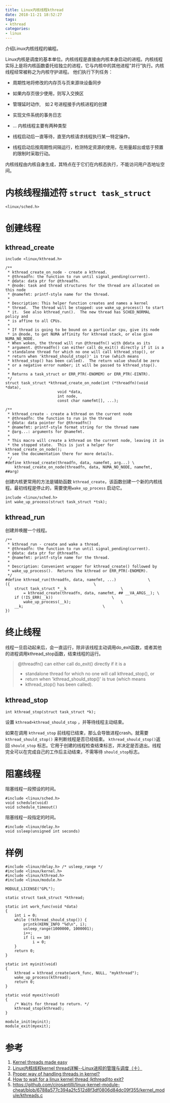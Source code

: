 ```yaml
---
title: Linux内核线程kthread
date: 2018-11-21 18:52:27
tags:
- kthread
categories:
- linux
---
```


介绍Linux内核线程的编程。
<!-- more -->

Linux内核是调度的基本单位。内核线程是直接由内核本身启动的进程。内核线程实际上是将内核函数委托给独立的进程，它与内核中的其他进程”并行”执行。内核线程经常被称之为内核守护进程。
他们执行下列任务：
+ 周期性地将修改的内存页与页来源块设备同步
+ 如果内存页很少使用，则写入交换区
+ 管理延时动作,　如２号进程接手内核进程的创建
+ 实现文件系统的事务日志
+ ...
内核线程主要有两种类型

+ 线程启动后一直等待，直至内核请求线程执行某一特定操作。
+ 线程启动后按周期性间隔运行，检测特定资源的使用，在用量超出或低于预置的限制时采取行动。

内核线程由内核自身生成，其特点在于它们在内核态执行，不能访问用户态地址空间。

# 内核线程描述符 `struct task_struct`

```
<linux/sched.h>

```
# 创建线程
## kthread_create

```
include <linux/kthread.h>

/**
 * kthread_create_on_node - create a kthread.
 * @threadfn: the function to run until signal_pending(current).
 * @data: data ptr for @threadfn.
 * @node: task and thread structures for the thread are allocated on this node
 * @namefmt: printf-style name for the thread.
 *
 * Description: This helper function creates and names a kernel
 * thread.  The thread will be stopped: use wake_up_process() to start
 * it.  See also kthread_run().  The new thread has SCHED_NORMAL policy and
 * is affine to all CPUs.
 *
 * If thread is going to be bound on a particular cpu, give its node
 * in @node, to get NUMA affinity for kthread stack, or else give NUMA_NO_NODE.
 * When woken, the thread will run @threadfn() with @data as its
 * argument. @threadfn() can either call do_exit() directly if it is a
 * standalone thread for which no one will call kthread_stop(), or
 * return when 'kthread_should_stop()' is true (which means
 * kthread_stop() has been called).  The return value should be zero
 * or a negative error number; it will be passed to kthread_stop().
 *
 * Returns a task_struct or ERR_PTR(-ENOMEM) or ERR_PTR(-EINTR).
 */
struct task_struct *kthread_create_on_node(int (*threadfn)(void *data),
					   void *data,
					   int node,
					   const char namefmt[], ...);

/**
 * kthread_create - create a kthread on the current node
 * @threadfn: the function to run in the thread
 * @data: data pointer for @threadfn()
 * @namefmt: printf-style format string for the thread name
 * @arg...: arguments for @namefmt.
 *
 * This macro will create a kthread on the current node, leaving it in
 * the stopped state.  This is just a helper for kthread_create_on_node();
 * see the documentation there for more details.
 */
#define kthread_create(threadfn, data, namefmt, arg...) \
	kthread_create_on_node(threadfn, data, NUMA_NO_NODE, namefmt, ##arg)
```

创建内核更常用的方法是辅助函数 `kthread_create`，该函数创建一个新的内核线程。最初线程是停止的，需要使用`wake_up_process` 启动它。
```
include <linux/sched.h>
int wake_up_process(struct task_struct *tsk);
```
## kthread_run
创建并唤醒一个线程。
```
/**
 * kthread_run - create and wake a thread.
 * @threadfn: the function to run until signal_pending(current).
 * @data: data ptr for @threadfn.
 * @namefmt: printf-style name for the thread.
 *
 * Description: Convenient wrapper for kthread_create() followed by
 * wake_up_process().  Returns the kthread or ERR_PTR(-ENOMEM).
 */
#define kthread_run(threadfn, data, namefmt, ...)			   \
({									   \
	struct task_struct *__k						   \
		= kthread_create(threadfn, data, namefmt, ## __VA_ARGS__); \
	if (!IS_ERR(__k))						   \
		wake_up_process(__k);					   \
	__k;								   \
})
```
# 终止线程
线程一旦启动起来后，会一直运行，除非该线程主动调用do_exit函数，或者其他的进程调用kthread_stop函数，结束线程的运行。

> @threadfn() can either call do_exit() directly if it is a
> * standalone thread for which no one will call kthread_stop(), or
> * return when 'kthread_should_stop()' is true (which means
> * kthread_stop() has been called).

## kthread_stop
```
int kthread_stop(struct task_struct *k);
```

设置 `kthread­>kthread_should_stop` ，并等待线程主动结束。

如果在调用 `kthread_stop` 前线程已结束，那么会导致进程crash。就需要`kthread_should_stop()` 来判断线程是否已经结束。
`kthread_should_stop()`返回 `should_stop` 标志。它用于创建的线程检查结束标志，并决定是否退出。线程完全可以在完成自己的工作后主动结束，不需等待 `should_stop`标志。


# 阻塞线程
阻塞线程一段预设的时间。
```
#include <linux/sched.h>
void schedule(void)
void schedule_timeout()
```

阻塞线程一段指定的时间。
```
#include <linux/delay.h>
void ssleep(unsigned int seconds)
```

# 样例

```
#include <linux/delay.h> /* usleep_range */
#include <linux/kernel.h>
#include <linux/kthread.h>
#include <linux/module.h>

MODULE_LICENSE("GPL");

static struct task_struct *kthread;

static int work_func(void *data)
{
	int i = 0;
	while (!kthread_should_stop()) {
		printk(KERN_INFO "%d\n", i);
		usleep_range(1000000, 1000001);
		i++;
		if (i == 10)
			i = 0;
	}
	return 0;
}

static int myinit(void)
{
	kthread = kthread_create(work_func, NULL, "mykthread");
	wake_up_process(kthread);
	return 0;
}

static void myexit(void)
{
	/* Waits for thread to return. */
	kthread_stop(kthread);
}

module_init(myinit);
module_exit(myexit);
```

# 参考
1. [Kernel threads made easy](https://lwn.net/Articles/65178/)
1. [Linux内核线程kernel thread详解--Linux进程的管理与调度（十）](https://blog.csdn.net/gatieme/article/details/51589205 )
3. [Proper way of handling threads in kernel?](https://stackoverflow.com/questions/10177641/proper-way-of-handling-threads-in-kernel)
4. [How to wait for a linux kernel thread (kthread)to exit?](https://stackoverflow.com/questions/4084708/how-to-wait-for-a-linux-kernel-thread-kthreadto-exit)
4. https://github.com/cirosantilli/linux-kernel-module-cheat/blob/6788a577c394a2fc512d8f3df0806d84dc09f355/kernel_module/kthreads.c
